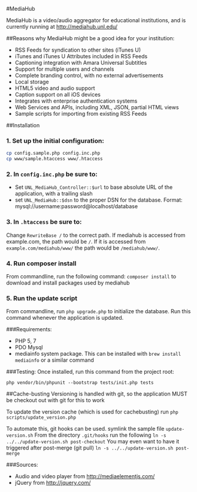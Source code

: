 #MediaHub

MediaHub is a video/audio aggregator for educational institutions, and is currently running at http://mediahub.unl.edu/

##Reasons why MediaHub might be a good idea for your institution:

* RSS Feeds for syndication to other sites (iTunes U)
 * iTunes and iTunes U Attributes included in RSS Feeds
* Captioning integration with Amara Universal Subtitles
* Support for multiple users and channels
* Complete branding control, with no external advertisements
* Local storage
* HTML5 video and audio support
* Caption support on all iOS devices
* Integrates with enterprise authentication systems
* Web Services and APIs, including XML, JSON, partial HTML views
* Sample scripts for importing from existing RSS Feeds

##Installation

### 1. Set up the initial configuration:
```bash
cp config.sample.php config.inc.php
cp www/sample.htaccess www/.htaccess
```

### 2. In `config.inc.php` be sure to:
* Set `UNL_MediaHub_Controller::$url` to base absolute URL of the application, with a trailing slash
* set `UNL_MediaHub::$dsn` to the proper DSN for the database. Format: mysql://username:password@localhost/database

### 3. In `.htaccess` be sure to:
Change `RewriteBase /` to the correct path. If mediahub is accessed from example.com, the path would be `/`. If it is accessed from `example.com/mediahub/www/` the path would be `/mediahub/www/`.

### 4. Run composer install
From commandline, run the following command: `composer install` to download and install packages used by mediahub

### 5. Run the update script
From commandline, run `php upgrade.php` to initialize the database. Run this command whenever the application is updated.

###Requirements:

* PHP 5, 7
* PDO Mysql
* mediainfo system package. This can be installed with `brew install mediainfo` or a similar command

###Testing:
Once installed, run this command from the project root:
```
php vendor/bin/phpunit --bootstrap tests/init.php tests
```

##Cache-busting
Versioning is handled with git, so the application MUST be checkout out with git for this to work

To update the version cache (which is used for cachebusting) run `php scripts/update_version.php`

To automate this, git hooks can be used.
symlink the sample file `update-version.sh`
From the directory `.git/hooks` run the following
`ln -s ../../update-version.sh post-checkout`
You may even want to have it triggered after post-merge (git pull)
`ln -s ../../update-version.sh post-merge`

###Sources:

* Audio and video player from http://mediaelementjs.com/
* jQuery from http://jquery.com/
